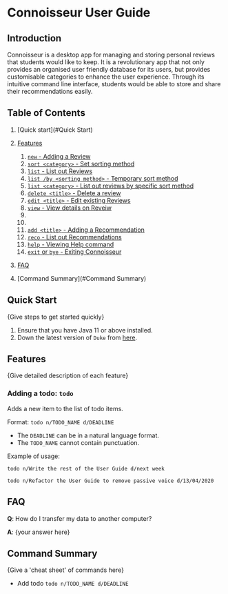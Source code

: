 # Connoisseur User Guide

## Introduction

Connoisseur is a desktop app for managing and storing personal reviews that students would like to keep. It is a
revolutionary app that not only provides an organised user friendly database for its users, but provides customisable
categories to enhance the user experience. Through its intuitive command line interface, students would be able to store
and share their recommendations easily.

## Table of Contents

1. [Quick start](#Quick Start)
2. [Features](#Features)
    1. [`new` - Adding a Review]()
    2. [`sort <category>` - Set sorting method]()
    3. [`list` - List out Reviews]()
    4. [`list /by <sorting method>` - Temporary sort method]()
    5. [`list <category>` - List out reviews by specific sort method]()
    6. [`delete <title>` - Delete a review]()
    7. [`edit <title>` - Edit existing Reviews]()
    8. [`view` - View details on Reveiw]()
    9. []()
    10. []()
    11. [`add <title>` - Adding a Recommendation]()
    12. [`reco` - List out Recommendations]()
    13. [`help` - Viewing Help command]()
    14. [`exit` or `bye` - Exiting Connoisseur]()

3. [FAQ](#FAQ)
4. [Command Summary](#Command Summary)

## Quick Start

{Give steps to get started quickly}

1. Ensure that you have Java 11 or above installed.
1. Down the latest version of `Duke` from [here](http://link.to/duke).

## Features

{Give detailed description of each feature}

### Adding a todo: `todo`

Adds a new item to the list of todo items.

Format: `todo n/TODO_NAME d/DEADLINE`

* The `DEADLINE` can be in a natural language format.
* The `TODO_NAME` cannot contain punctuation.

Example of usage:

`todo n/Write the rest of the User Guide d/next week`

`todo n/Refactor the User Guide to remove passive voice d/13/04/2020`

## FAQ

**Q**: How do I transfer my data to another computer?

**A**: {your answer here}

## Command Summary

{Give a 'cheat sheet' of commands here}

* Add todo `todo n/TODO_NAME d/DEADLINE`
